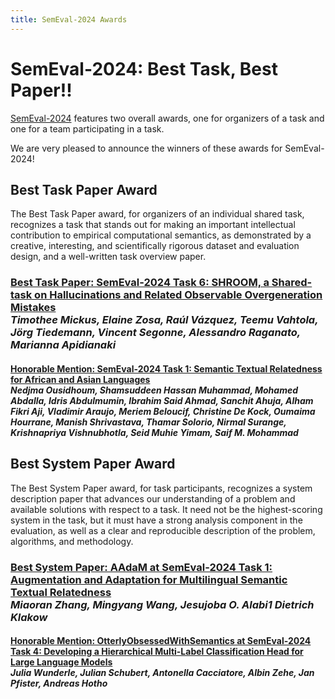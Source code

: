 ```yaml
---
title: SemEval-2024 Awards
---
```


# SemEval-2024: Best Task, Best Paper!!

[SemEval-2024](https://semeval.github.io/SemEval2024/) features two overall awards, one for organizers of a task and one for a team participating in a task.

We are very pleased to announce the winners of these awards for SemEval-2024!

## Best Task Paper Award

The Best Task Paper award, for organizers of an individual shared task,
recognizes a task that stands out for making an important intellectual contribution to empirical computational semantics,
as demonstrated by a creative, interesting, and scientifically rigorous dataset and evaluation design,
and a well-written task overview paper.

### [Best Task Paper: SemEval-2024 Task 6: SHROOM, a Shared-task on Hallucinations and Related Observable Overgeneration Mistakes]()<br>_Timothee Mickus, Elaine Zosa, Raúl Vázquez, Teemu Vahtola, Jörg Tiedemann, Vincent Segonne, Alessandro Raganato, Marianna Apidianaki_

#### [Honorable Mention: SemEval-2024 Task 1: Semantic Textual Relatedness for African and Asian Languages]()<br>_Nedjma Ousidhoum, Shamsuddeen Hassan Muhammad, Mohamed Abdalla, Idris Abdulmumin, Ibrahim Said Ahmad, Sanchit Ahuja, Alham Fikri Aji, Vladimir Araujo, Meriem Beloucif, Christine De Kock, Oumaima Hourrane, Manish Shrivastava, Thamar Solorio, Nirmal Surange, Krishnapriya Vishnubhotla, Seid Muhie Yimam, Saif M. Mohammad_


## Best System Paper Award

The Best System Paper award, for task participants,
recognizes a system description paper that advances our understanding of a problem
and available solutions with respect to a task.
It need not be the highest-scoring system in the task,
but it must have a strong analysis component in the evaluation,
as well as a clear and reproducible description of the problem, algorithms, and methodology.

### [Best System Paper: AAdaM at SemEval-2024 Task 1: Augmentation and Adaptation for Multilingual Semantic Textual Relatedness ]()<br>_Miaoran Zhang, Mingyang Wang, Jesujoba O. Alabi1 Dietrich Klakow_

#### [Honorable Mention: OtterlyObsessedWithSemantics at SemEval-2024 Task 4: Developing a Hierarchical Multi-Label Classification Head for Large Language Models]()<br>_Julia Wunderle, Julian Schubert, Antonella Cacciatore, Albin Zehe, Jan Pfister, Andreas Hotho_
<!---
#### [Nominated for Best System Paper: NLNDE at SemEval-2023 Task 12: Adaptive Pretraining and Source Language Selection for Low-Resource Multilingual Sentiment Analysis](https://aclanthology.org/2023.semeval-1.68/)<br>_Mingyang Wang, Heike Adel, Lukas Lange, Jannik Strötgen, Hinrich Schütze_

#### [Nominated for Best System Paper: Adam-Smith at SemEval-2023 Task 4: Discovering Human Values in Arguments with Ensembles of Transformer-based Models](https://aclanthology.org/2023.semeval-1.74/)<br>_Daniel Schroter, Daryna Dementieva, Georg Groh_

#### [Nominated for Best System Paper: University at Buffalo at SemEval-2023 Task 11: MASDA-Modelling Annotator Sensibilities through DisAggregation](https://aclanthology.org/2023.semeval-1.135/)<br>_Michael Sullivan, Mohammed Yasin, Cassandra L. Jacobs_

#### [Nominated for Best System Paper: Saama AI Research at SemEval-2023 Task 7: Exploring the Capabilities of Flan-T5 for Multi-evidence Natural Language Inference in Clinical Trial Data](https://aclanthology.org/2023.semeval-1.137/)<br>_Kamal Raj Kanakarajan, Malaikannan Sankarasubbu_

#### [Nominated for Best System Paper: TohokuNLP at SemEval-2023 Task 5: Clickbait Spoiling via Simple Seq2Seq Generation and Ensembling](https://aclanthology.org/2023.semeval-1.243/)<br>_Hiroto Kurita, Ikumi Ito, Hiroaki Funayama, Shota Sasaki, Shoji Moriya, Ye Mengyu, Kazuma Kokuta, Ryujin Hatakeyama, Shusaku Sone, Kentaro Inui_

#### [Nominated for Best System Paper: SheffieldVeraAI at SemEval-2023 Task 3: Mono and Multilingual Approaches for News Genre, Topic and Persuasion Technique Classification](https://aclanthology.org/2023.semeval-1.275/)<br>_Ben Wu, Olesya Razuvayevskaya, Freddy Heppell, João A. Leite, Carolina Scarton, Kalina Bontcheva, Xingyi Song_--->
